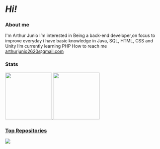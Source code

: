 # *Hi!*
### About me
I'm Arthur Junio
I’m interested in Being a back-end developer,on focus to improve everyday
i have basic knowledge in Java, SQL, HTML, CSS and Unity
I’m currently learning PHP
How to reach me arthurjunio2620@gmail.com

### Stats
<div>
  <a href="https://github.com/ArthurJ26">
  <img height="150em" src="https://github-readme-stats.vercel.app/api?username=ArthurJ26&theme=shadow_purple&show_icons=true"/>
  <img height="150em" src="https://github-readme-stats.vercel.app/api/top-langs/?username=ArthurJ26&layout=compact&langs_count=8&theme=shadow_purple"/>
</div>

### Top Repositories
<a href="https://github.com/ArthurJ26/Projetos">
  <img align="center" src="https://github-readme-stats.vercel.app/api/pin/?username=ArthurJ26&repo=Projetos&theme=shadow_purple" />
</a>
